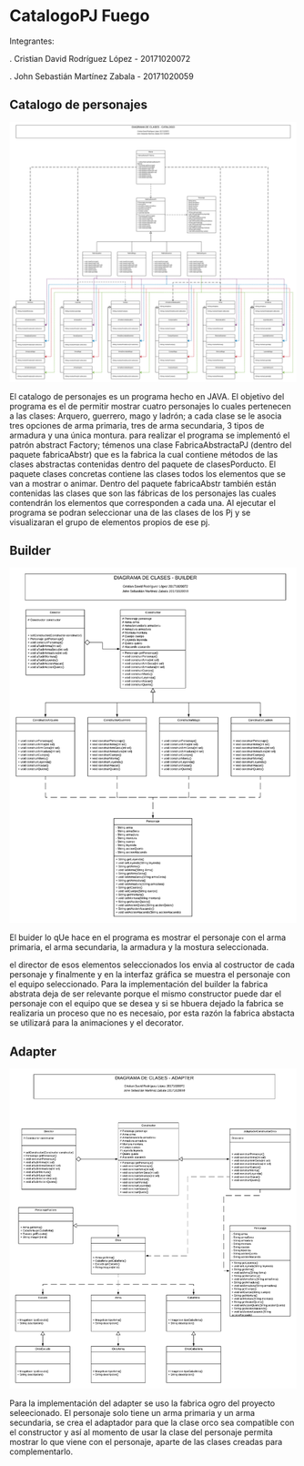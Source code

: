 # CatalogoPJ Fuego

Integrantes: 

. Cristian David Rodríguez López - 20171020072 

. John Sebastián Martínez Zabala - 20171020059

## Catalogo de personajes

![catalogo](https://github.com/cristianrodriguez05/CatalogoPJAnimado/blob/master/diagramas/Diagrama%20general.png)

El catalogo de personajes es un programa hecho en JAVA. El objetivo del programa es el de permitir mostrar cuatro personajes lo cuales pertenecen a las clases: Arquero, guerrero, mago y ladrón; a cada clase se le asocia tres opciones de arma primaria, tres de arma secundaria, 3 tipos de armadura y una única montura.
para realizar el programa se implementó el patrón abstract Factory; témenos una clase FabricaAbstractaPJ (dentro del paquete fabricaAbstr) que es la fabrica la cual contiene métodos de las clases abstractas contenidas dentro del paquete de clasesPorducto. 
El paquete clases concretas contiene las clases todos los elementos que se van a mostrar o   animar. 
Dentro del paquete fabricaAbstr también están contenidas las clases que son las fábricas de los personajes las cuales contendrán los elementos que corresponden a cada una. 
Al ejecutar el programa se podran seleccionar una de las clases de los Pj y se visualizaran el grupo de elementos propios de ese pj. 

## Builder

![builder](https://github.com/cristianrodriguez05/CatalogoPJAnimado/blob/master/diagramas/builder.png)

El buider lo qUe hace en el programa es mostrar el personaje con el arma primaria, el arma secundaria, la armadura y la mostura seleccionada. 

el director de esos elementos seleccionados los envia al costructor de cada personaje y finalmente y en la interfaz gráfica se muestra el personaje con el equipo seleccionado.
Para la implementación del builder la fabrica abstrata deja de ser relevante porque el mismo constructor puede dar el personaje con el equipo que se desea y si se hbuera dejado la fabrica se realizaria un proceso que no es necesaio, por esta razón la fabrica abstacta se utilizará para la animaciones y el decorator. 

## Adapter

![adapter](https://github.com/cristianrodriguez05/CatalogoPJAnimado/blob/master/diagramas/adapter.png)

Para la implementación del adapter se uso la fabrica ogro del proyecto seleecionado. El personaje solo tiene un arma primaria y un arma secundaria, se crea el adaptador para que la clase orco sea compatible con el constructor y así al momento de usar la clase del personaje permita mostrar lo que viene con el personaje, aparte de las clases creadas para complementarlo.
